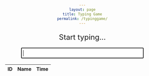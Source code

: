 ```yaml
---
layout: page
title: Typing Game
permalink: /typinggame/
---
```


<html>
<head>
  <style>
    body {
      text-align: center;
    }
    #game-container {
      width: 400px;
      margin: 0 auto;
    }
    #word-display {
      font-size: 24px;
      margin-bottom: 20px;
    }
    #input-field {
      font-size: 18px;
      padding: 5px;
      width: 100%;
      box-sizing: border-box;
    }
    #timer {
      font-size: 18px;
      margin-top: 20px;
    }
    .result {
    border-radius: 12px;
    border: 1px solid black;
    padding: 20px;
    max-width: 300px;
    flex-shrink: 0;
    }
  </style>
  <!-- load jQuery and DataTables syle and scripts -->
  <link rel="stylesheet" type="text/css" href="https://cdn.datatables.net/1.13.4/css/jquery.dataTables.min.css">
  <script type="text/javascript" language="javascript" src="https://code.jquery.com/jquery-3.6.0.min.js"></script>
  <script>var define = null;</script>
  <script type="text/javascript" language="javascript" src="https://cdn.datatables.net/1.13.4/js/jquery.dataTables.min.js"></script>
</head>
<body>
  <div id="game-container">
    <p id="word-display">Start typing...</p>
    <input type="text" id="input-field" autofocus>
    <p id="timer"></p>
  </div>
  <div id="result">
  </div>

  <table id="flaskTable" class="table" style="width:100%">
    <thead id="flaskHead">
        <tr>
            <th>ID</th>
            <th>Name</th>
            <th>Time</th>
        </tr>
    </thead>
    <tbody id="flaskBody"></tbody>
  </table>

  <script>
    var words = ["apple", "banana", "cherry", "date", "elderberry", "fig", "grape"];
    var currentWordIndex = 0;
    var currentWord = words[currentWordIndex];
    var startTime = null;
    var timerInterval = null;

    var username = null;

    var wordDisplay = document.getElementById("word-display");
    var inputField = document.getElementById("input-field");
    var timer = document.getElementById("timer");

    const url = "http://127.0.0.1:8086/api/times/"
    const resultContainer = document.getElementById("result");
    const create_fetch = url + '/create';
    const read_fetch = url + '/';

    wordDisplay.textContent = currentWord;

    inputField.addEventListener("input", function(event) {
      var enteredText = event.target.value;

      if (!startTime) {
        startTime = new Date();
        startTimer();
      }

      if (enteredText === currentWord) {
        currentWordIndex++;
        if (currentWordIndex >= words.length) {
          wordDisplay.textContent = "You Win!";
          inputField.style.display = "none";
          stopTimer();
        } else {
          currentWord = words[currentWordIndex];

          wordDisplay.textContent = currentWord;
          inputField.value = "";
        }
      }
    });

    function startTimer() {
      timerInterval = setInterval(updateTimer, 10); // Update every hundredth of a second (10 milliseconds)
    }

    function stopTimer() {
      clearInterval(timerInterval);
      // alert(timer.textContent)
      setTimeout(()=> {
         username = prompt('What is your name?');
         create_times()
      }
      ,1000);
    }

    function updateTimer() {
      var currentTime = new Date();
      var elapsedTime = Math.floor((currentTime - startTime) / 10); // Calculate elapsed time in hundredths of a second
      actualTime = (elapsedTime / 100).toFixed(2)
      timer.textContent = "Time: " + actualTime + " seconds"; // Convert elapsed time to seconds with two decimal places
    }

    // read_times();

    // function read_times() {
    //     // prepare fetch options
    //     const read_options = {
    //     method: 'GET',
    //     mode: 'cors',
    //     cache: 'default',
    //     credentials: 'omit',
    //     headers: {
    //         'Content-Type': 'application/json'
    //     },        
    //     };
    //     // fetch the data from API
    //     fetch(read_fetch, read_options)
    //     // response is a RESTful "promise" on any successful fetch
    //     .then(response => {
    //         // check for response errors
    //         if (response.status !== 200) {
    //             const errorMsg = 'Database read error: ' + response.status;
    //             console.log(errorMsg);
    //             return;
    //         }
    //         // valid response will have json data
    //         response.json().then(data => {
    //             console.log(data);
    //             resultContainer.innerHTML = ''
    //             //Construct Table header
    //             const tbody = document.createElement("tbody");
    //             const tr = document.createElement("tr");
    //             const col1 = document.createElement("td");
    //             const col2 = document.createElement("td")
    //             // obtain data that is specific to the API
    //             col1.innerHTML = "<span style='font-weight:bold' onclick='sortTable(0)'>Username</span>";
    //             col2.innerHTML = "<span style='font-weight:bold' onclick='sortTable(1)'>Time</span>";
    //             // add HTML to container
    //             tr.appendChild(col1);
    //             tr.appendChild(col2);                 
    //             resultContainer.appendChild(tr);
    //             //Print Reviews              
    //             for (let row in data) {
    //             console.log(data[row]);
    //             add_row(data[row]);
    //             }
    //         })
    //     })
    //     // catch fetch errors (ie ACCESS to server blocked)
    //     .catch(err => {
    //     console.error(err);
    //     alert(err);
    //     });
    // }
    function create_times(){
        // New data entry
        alert(username)
        alert(actualTime)
        const body = {
            uid: username,
            totaltime: actualTime,
        };
        const requestOptions = {
            method: 'POST',
            body: JSON.stringify(body),
            headers: {
                "content-type": "application/json",
                'Authorization': 'Bearer my-token',
            },
        };
        // URL for Create API
        // Fetch API call to the database to create a new review
        fetch(create_fetch, requestOptions)
        .then(response => {
            // trap error response from Web API
            // response contains valid result
            response.json().then(data => {
                console.log(data);
                //add a table row for the new/created reviewid
                add_row(data);

            })
        })
    }
    // function add_row(data) {
    //     const tr = document.createElement("tr");
    //     const uid = document.createElement("td");  
    //     const totaltime = document.createElement("td");
    //     // obtain data that is specific to the API
    //     // alert(data.uid)
    //     // alert(data.totaltime)
    //     uid.innerHTML = data.uid;   
    //     totaltime.innerHTML = data.totaltime;
    //     // add HTML to container
    //     tr.appendChild(uid);  
    //     tr.appendChild(totaltime);
    //     resultContainer.appendChild(tr);
    // }

    // function sortTable(columnIndex) {
    //   const table = document.getElementById("result");
    //   const tbody = table.getElementsByTagName("tbody")[0];
    //   alert("sort table" + columnIndex + tbody)
    //   const rows = tbody.getElementsByTagName("tr");
    //   const sortDirection = getSortDirection(columnIndex);

    //   const sortedRows = Array.from(rows)
    //     .sort((rowA, rowB) => {
    //       const cellA = rowA.getElementsByTagName("td")[columnIndex];
    //       const cellB = rowB.getElementsByTagName("td")[columnIndex];
    //       return compareCells(cellA, cellB, sortDirection);
    //     });

    //   for (const row of sortedRows) {
    //     tbody.appendChild(row);
    //   }
    // }

    // function getSortDirection(columnIndex) {
    //   const table = document.getElementById("result");
    //   const headerRow = table.getElementsByTagName("thead")[0].getElementsByTagName("tr")[0];
    //   const headerCell = headerRow.getElementsByTagName("th")[columnIndex];

    //   if (headerCell.getAttribute("data-sort-direction") === "asc") {
    //     headerCell.setAttribute("data-sort-direction", "desc");
    //     return "desc";
    //   } else {
    //     headerCell.setAttribute("data-sort-direction", "asc");
    //     return "asc";
    //   }
    // }

    // function compareCells(cellA, cellB, sortDirection) {
    //   const valueA = cellA.textContent.trim();
    //   const valueB = cellB.textContent.trim();

    //   if (sortDirection === "asc") {
    //     if (valueA < valueB) {
    //       return -1;
    //     } else if (valueA > valueB) {
    //       return 1;
    //     } else {
    //       return 0;
    //     }
    //   } else {
    //     if (valueA < valueB) {
    //       return 1;
    //     } else if (valueA > valueB) {
    //       return -1;
    //     } else {
    //       return 0;
    //     }
    //   }
    // }
  $(document).ready(function() {
    fetch('http://127.0.0.1:8086/api/times/', { mode: 'cors' })
    .then(response => {
      if (!response.ok) {
        throw new Error('API response failed');
      }
      return response.json();
    })
    .then(data => {
      for (const row of data) {
        // BUG warning/resolution - DataTable requires row to be single append
        $('#flaskBody').append('<tr><td>' + 
            row.id + '</td><td>' + 
            row.uid + '</td><td>' + 
            row.totaltime + '</td></tr>');
                    document.getElementById('#flaskBody') = ""
      }
      // BUG warning - Jupyter does not show Datatable controls, works on deployed GitHub pages
      $("#flaskTable").DataTable();
    })
    .catch(error => {
      console.error('Error:', error);
    });
  });
  </script>
</body>
</html>